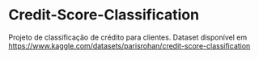 # Credit-Score-Classification
Projeto de classificação de crédito para clientes. Dataset disponível em https://www.kaggle.com/datasets/parisrohan/credit-score-classification
